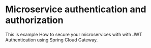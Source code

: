 # Microservice authentication and authorization
This is example How to secure your microservices with with JWT Authentication using Spring Cloud Gateway. 